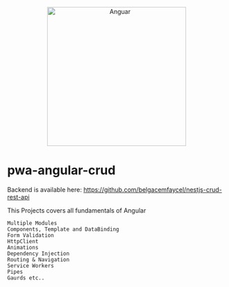 <p align="center">
  <a href="http://angular.com/" target="blank"><img src="https://angular.io/assets/images/logos/angular/angular.svg" width="320" alt="Anguar" /></a>
</p>


# pwa-angular-crud
 Backend is available here: https://github.com/belgacemfaycel/nestjs-crud-rest-api


This Projects covers all fundamentals of Angular

    Multiple Modules
    Components, Template and DataBinding
    Form Validation
    HttpClient
    Animations
    Dependency Injection
    Routing & Navigation
    Service Workers
    Pipes
    Gaurds etc..

